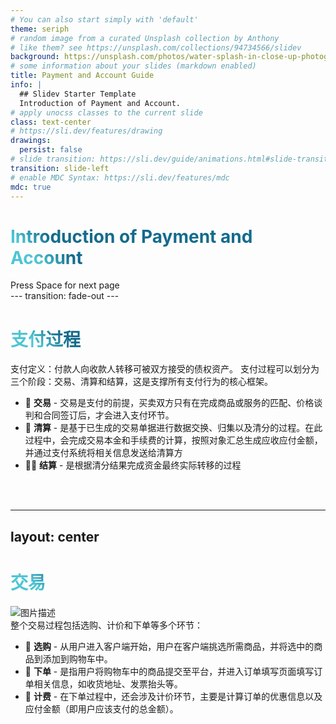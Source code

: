 ```yaml
---
# You can also start simply with 'default'
theme: seriph
# random image from a curated Unsplash collection by Anthony
# like them? see https://unsplash.com/collections/94734566/slidev
background: https://unsplash.com/photos/water-splash-in-close-up-photography-SHE_ZiroE0g
# some information about your slides (markdown enabled)
title: Payment and Account Guide
info: |
  ## Slidev Starter Template
  Introduction of Payment and Account.
# apply unocss classes to the current slide
class: text-center
# https://sli.dev/features/drawing
drawings:
  persist: false
# slide transition: https://sli.dev/guide/animations.html#slide-transitions
transition: slide-left
# enable MDC Syntax: https://sli.dev/features/mdc
mdc: true
---
```

# Introduction of Payment and Account

<div @click="$slidev.nav.next" class="mt-12 py-1" hover:bg="white op-10">
  Press Space for next page <carbon:arrow-right />
</div>
---
transition: fade-out
---

# 支付过程
支付定义：付款人向收款人转移可被双方接受的债权资产。
支付过程可以划分为三个阶段：交易、清算和结算，这是支撑所有支付行为的核心框架。

- 📝 **交易** - 交易是支付的前提，买卖双方只有在完成商品或服务的匹配、价格谈判和合同签订后，才会进入支付环节。
- 🎨 **清算** - 是基于已生成的交易单据进行数据交换、归集以及清分的过程。在此过程中，会完成交易本金和手续费的计算，按照对象汇总生成应收应付金额，并通过支付系统将相关信息发送给清算方
- 🧑‍💻 **结算** - 是根据清分结果完成资金最终实际转移的过程
<br>
<br>

<!--
You can have `style` tag in markdown to override the style for the current page.
Learn more: https://sli.dev/features/slide-scope-style
-->

<style>
h1 {
  background-color: #2B90B6;
  background-image: linear-gradient(45deg, #4EC5D4 10%, #146b8c 20%);
  background-size: 100%;
  -webkit-background-clip: text;
  -moz-background-clip: text;
  -webkit-text-fill-color: transparent;
  -moz-text-fill-color: transparent;
}
</style>

<!--
Here is another comment.
-->
---
layout: center
---

# 交易

<div class="grid grid-cols-1 gap-4">
  <div class="flex justify-center">
    <img src="./dist/payment/resource/transaction.png" alt="图片描述" class="w-3/4 h-auto">
  </div>
</div>
整个交易过程包括选购、计价和下单等多个环节：

- 📝 **选购** - 从用户进入客户端开始，用户在客户端挑选所需商品，并将选中的商品到添加到购物车中。
- 📝 **下单** - 是指用户将购物车中的商品提交至平台，并进入订单填写页面填写订单相关信息，如收货地址、发票抬头等。
- 📝 **计费** - 在下单过程中，还会涉及计价环节，主要是计算订单的优惠信息以及应付金额（即用户应该支付的总金额）。

